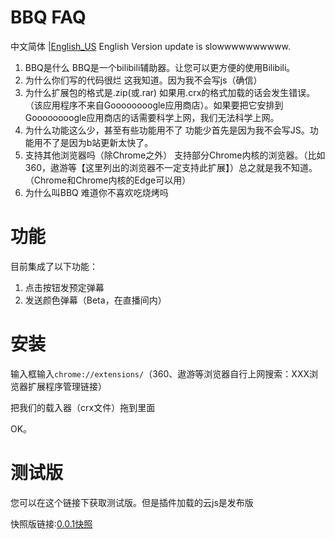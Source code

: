 # BBQ FAQ
中文简体 |[English_US](https://github.com/ilrua/BBQ/blob/main/en_us.md)
English Version update is slowwwwwwwwww.
1. BBQ是什么
BBQ是一个bilibili辅助器。让您可以更方便的使用Bilibili。
2. 为什么你们写的代码很烂
这我知道。因为我不会写js（确信）
3. 为什么扩展包的格式是.zip(或.rar)
如果用.crx的格式加载的话会发生错误。（该应用程序不来自Goooooooogle应用商店）。如果要把它安排到Goooooooogle应用商店的话需要科学上网，我们无法科学上网。
4. 为什么功能这么少，甚至有些功能用不了
功能少首先是因为我不会写JS。功能用不了是因为b站更新太快了。
5. 支持其他浏览器吗（除Chrome之外）
支持部分Chrome内核的浏览器。（比如360，遨游等【这里列出的浏览器不一定支持此扩展】）总之就是我不知道。
（Chrome和Chrome内核的Edge可以用）
6. 为什么叫BBQ
难道你不喜欢吃烧烤吗
# 功能
目前集成了以下功能：
1. 点击按钮发预定弹幕
2. 发送颜色弹幕（Beta，在直播间内）

# 安装

输入框输入`chrome://extensions/`（360、遨游等浏览器自行上网搜索：XXX浏览器扩展程序管理链接）

把我们的载入器（crx文件）拖到里面

OK。


# 测试版
您可以在这个链接下获取测试版。但是插件加载的云js是发布版

快照版链接:[0.0.1快照](https://github.com/ilrua/BBQ/blob/main/flashpic/bbq0.0.1.crx)
